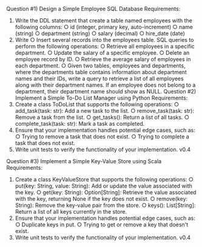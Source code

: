  Question #1) Design a Simple Employee SQL Database Requirements:
1. Write the DDL statement that create a table named employees with the following columns:
○ id (integer, primary key, auto-increment)
○ name (string)
○ department (string)
○ salary (decimal)
○ hire_date (date)
2. Write
○ Insert several records into the employees table.
SQL queries to perform the following operations:
○ Retrieve all employees in a specific department.
○ Update the salary of a specific employee.
○ Delete an employee record by ID.
○ Retrieve the average salary of employees in each department.
○ Given two tables, employees and departments, where the departments table
contains information about department names and their IDs, write a query to retrieve a list of all employees along with their department names. If an employee does not belong to a department, their department name should show as NULL.
Question #2) Implement a Simple To-Do List Manager using Python Requirements:
1. Create a class ToDoList that supports the following operations:
○ add_task(task: str): Add a new task to the list.
○ remove_task(task: str): Remove a task from the list.
○ get_tasks(): Return a list of all tasks.
○ complete_task(task: str): Mark a task as completed.
2. Ensure that your implementation handles potential edge cases, such as:
○ Trying to remove a task that does not exist.
○ Trying to complete a task that does not exist.
3. Write unit tests to verify the functionality of your implementation.
v0.4

 Question #3) Implement a Simple Key-Value Store using Scala Requirements:
1. Create a class KeyValueStore that supports the following operations:
○ put(key: String, value: String): Add or update the value associated
with the key.
○ get(key: String): Option[String]: Retrieve the value associated with
the key, returning None if the key does not exist.
○ remove(key: String): Remove the key-value pair from the store.
○ keys(): List[String]: Return a list of all keys currently in the store.
2. Ensure that your implementation handles potential edge cases, such as:
○ Duplicate keys in put.
○ Trying to get or remove a key that doesn't exist.
3. Write unit tests to verify the functionality of your implementation.
v0.4
